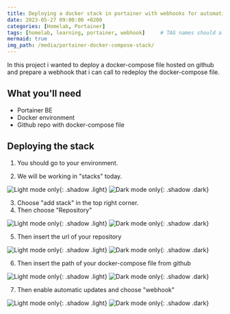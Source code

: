 ```yaml
---
title: Deploying a docker stack in portainer with webhooks for automatic updates
date: 2023-05-27 09:00:00 +0200
categories: [Homelab, Portainer]
tags: [homelab, learning, portainer, webhook]     # TAG names should always be lowercase
mermaid: true
img_path: /media/portainer-docker-compose-stack/
---
```

In this project i wanted to deploy a docker-compose file hosted on github and prepare a webhook that i can call to redeploy the docker-compose file.
## What you'll need
* Portainer BE
* Docker environment
* Github repo with docker-compose file

## Deploying the stack
1. You should go to your environment.


2. We will be working in "stacks" today.

![Light mode only](stacks-light.png){: .shadow .light}
![Dark mode only](stacks-dark.png){: .shadow .dark}

3. Choose "add stack" in the top right corner.
4. Then choose "Repository"

![Light mode only](git-add-stack-light.png){: .shadow .light}
![Dark mode only](git-add-stack-dark.png){: .shadow .dark}

5. Then insert the url of your repository

![Light mode only](url-light.png){: .shadow .light}
![Dark mode only](url-dark.png){: .shadow .dark}

6. Then insert the path of your docker-compose file from github

![Light mode only](path-light.png){: .shadow .light}
![Dark mode only](path-dark.png){: .shadow .dark}

7. Then enable automatic updates and choose "webhook"

![Light mode only](auto-light.png){: .shadow .light}
![Dark mode only](auto-dark.png){: .shadow .dark}